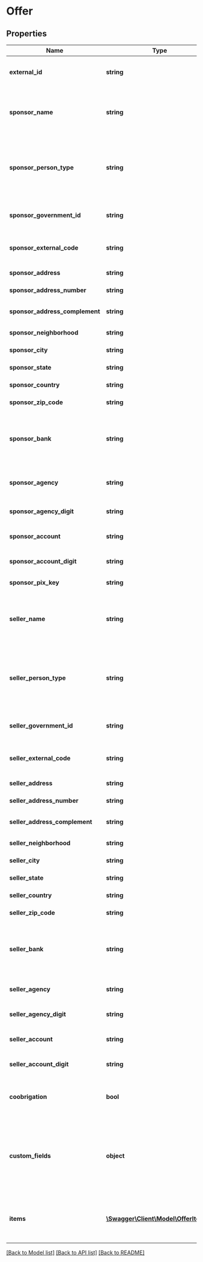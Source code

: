 # Offer

## Properties
Name | Type | Description | Notes
------------ | ------------- | ------------- | -------------
**external_id** | **string** | Unique external identifier (for the originator control).  ----  Identificador único externo (para controle do originador). | [optional] 
**sponsor_name** | **string** | Sponsor name or sponsor company name. The person/company that will pay for this offer.  ----  Razão Social ou Nome do sacado. A pessoa/empresa que irá pagar por esta oferta. | [optional] 
**sponsor_person_type** | **string** | Sponsor person type. It can be: &#x60;LEGAL_PERSON&#x60; - Company &#x60;NATURAL_PERSON&#x60; - Individual person ---- Tipo de entidade do sacado. Valores possíveis são: &#x60;LEGAL_PERSON&#x60; - Pessoa jurídica &#x60;NATURAL_PERSON&#x60; - Pessoa física | [optional] 
**sponsor_government_id** | **string** | Sponsor&#x27;s Government tax ID (a.k.a. CNPJ or CPF). Just numbers.  ----  CNPJ ou CPF do sacado. Apenas números. | [optional] 
**sponsor_external_code** | **string** | External code of the sponsor (for the originator control).  ----  Código externo do sacado (para controle do originador). | [optional] 
**sponsor_address** | **string** | Address of the sponsor.  ----  Endereço do sacado. | [optional] 
**sponsor_address_number** | **string** | Address number of sponsor.  ----  Número do endereço do sacado. | [optional] 
**sponsor_address_complement** | **string** | Sponsor address complement.  ----  Complemento do endereço do sacado. | [optional] 
**sponsor_neighborhood** | **string** | Neighborhood of the sponsor.  ----  Bairro do sacado. | [optional] 
**sponsor_city** | **string** | Sponsor&#x27;s city.  ----  Cidade do sacado. | [optional] 
**sponsor_state** | **string** | Sponsor&#x27;s state.  ----  Estado do sacado. | [optional] 
**sponsor_country** | **string** | Sponsor&#x27;s country.  ----  País do sacado. | [optional] 
**sponsor_zip_code** | **string** | Sponsor&#x27;s zip code.  ----  CEP do sacado. | [optional] 
**sponsor_bank** | **string** | Sponsor&#x27;s bank code (brazilian format). For reference: [https://bank.codes/numero-do-banco/bank/page/2/](https://bank.codes/numero-do-banco/bank/page/2/)  ----  Código do banco do sacado. | [optional] 
**sponsor_agency** | **string** | Sponsor&#x27;s bank agency code (without last digit).  ----  Código da agência bancária do sacado (Sem o dígito). | [optional] 
**sponsor_agency_digit** | **string** | Sponsor&#x27;s bank agency last digit.  ----  Dígito da agência bancária do sacado. | [optional] 
**sponsor_account** | **string** | Sponsor&#x27;s bank account code (without last digit).  ----  Conta corrente do sacado (Sem o dígito). | [optional] 
**sponsor_account_digit** | **string** | Sponsor&#x27;s bank account last digit.  ----  Dígito da conta corrente do sacado. | [optional] 
**sponsor_pix_key** | **string** | Sponsor&#x27;s pix key.  ----  Chave pix do sacado. | [optional] 
**seller_name** | **string** | Seller name or sponsor company name. The person/company that selled and wants to sell the debt right to the fund.  ----  Razão Social ou Nome do cedente. A pessoa/empresa que irá ceder o direito de receber. | [optional] 
**seller_person_type** | **string** | Seller person type. It can be: &#x60;LEGAL_PERSON&#x60; - Company &#x60;NATURAL_PERSON&#x60; - Individual person ---- Tipo de entidade do cedente. Valores possíveis são: &#x60;LEGAL_PERSON&#x60; - Pessoa jurídica &#x60;NATURAL_PERSON&#x60; - Pessoa física | [optional] 
**seller_government_id** | **string** | Seller&#x27;s Government tax ID (a.k.a. CNPJ or CPF). Just numbers.  ----  CNPJ ou CPF do cedente. Apenas números | [optional] 
**seller_external_code** | **string** | External code of the seller (for the originator control).  ----  Código externo do cedente (para controle do originador). | [optional] 
**seller_address** | **string** | Seller&#x27;s address.  ----  Endereço do cedente. | [optional] 
**seller_address_number** | **string** | Seller&#x27;s address number.  ----  Número do endereço do cedente. | [optional] 
**seller_address_complement** | **string** | Seller&#x27;s address complement.  ----  Complemento do endereço do cedente. | [optional] 
**seller_neighborhood** | **string** | Seller&#x27;s neighborhood.  ----  Bairro do cedente. | [optional] 
**seller_city** | **string** | Sellers&#x27;s city.  ----  Cidade do cedente. | [optional] 
**seller_state** | **string** | Seller&#x27;s state.  ----  Estado do cedente. | [optional] 
**seller_country** | **string** | Seller&#x27;s country.  ----  País do cedente. | [optional] 
**seller_zip_code** | **string** | Sponsor&#x27;s zip code.  ----  CEP do sacado. | [optional] 
**seller_bank** | **string** | Seller&#x27;s bank code (brazilian format). For reference: [https://bank.codes/numero-do-banco/bank/page/2/](https://bank.codes/numero-do-banco/bank/page/2/)  ----  Código do banco do cedente. | [optional] 
**seller_agency** | **string** | Seller&#x27;s bank agency code (without last digit).  ----  Código da agência bancária do cedente (Sem o dígito). | [optional] 
**seller_agency_digit** | **string** | Seller&#x27;s bank agency last digit.  ----  Dígito da agência bancária do cedente. | [optional] 
**seller_account** | **string** | Seller&#x27;s bank account code (without last digit).  ----  Conta corrente do cedente (Sem o dígito). | [optional] 
**seller_account_digit** | **string** | Seller&#x27;s bank account last digit.  ----  Dígito da conta corrente do cedente. | [optional] 
**coobrigation** | **bool** | The seller has co obrigation to pay in case of default? (true &#x3D; yes, false &#x3D; no).  ----  Co-obrigação por parte do cedente? (true &#x3D; sim, false &#x3D; não). | [optional] 
**custom_fields** | **object** | This field can be an object containing information agreed and required by the regulation of the fund and that&#x27;s also very specific to the fund business model.  ----  Espaço para especificar informações acordadas no regulamento p/ validar condições de cessão e/ou criterio de elegibilidade. | [optional] 
**items** | [**\Swagger\Client\Model\OfferItems[]**](OfferItems.md) | This array contains an object with information of the invoice/transaction.  ----  Esse array contém um objeto com informações da nota/duplicata/operação/transação. | [optional] 

[[Back to Model list]](../../README.md#documentation-for-models) [[Back to API list]](../../README.md#documentation-for-api-endpoints) [[Back to README]](../../README.md)

